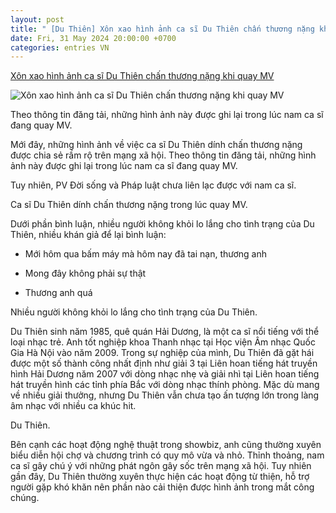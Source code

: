 ```yaml
---
layout: post
title: " [Du Thiên] Xôn xao hình ảnh ca sĩ Du Thiên chấn thương nặng khi quay MV"
date: Fri, 31 May 2024 20:00:00 +0700
categories: entries VN
---
```

[Xôn xao hình ảnh ca sĩ Du Thiên chấn thương nặng khi quay MV](https://afamily.vn/xon-xao-hinh-anh-ca-si-du-thien-chan-thuong-nang-khi-quay-mv-20240531160910507.chn)

![Xôn xao hình ảnh ca sĩ Du Thiên chấn thương nặng khi quay MV](https://afamilycdn.com/zoom/600_315/150157425591193600/2024/5/31/anh-man-hinh-2024-05-31-luc-160715-17171464472861469038119-0-0-730-1394-crop-1717146473300770936611.png)

Theo thông tin đăng tải, những hình ảnh này được ghi lại trong lúc nam ca sĩ đang quay MV.

Mới đây, những hình ảnh về việc ca sĩ Du Thiên dính chấn thương nặng được chia sẻ rầm rộ trên mạng xã hội. Theo thông tin đăng tải, những hình ảnh này được ghi lại trong lúc nam ca sĩ đang quay MV.

Tuy nhiên, PV Đời sống và Pháp luật chưa liên lạc được với nam ca sĩ.

Ca sĩ Du Thiên dính chấn thương nặng trong lúc quay MV.

Dưới phần bình luận, nhiều người không khỏi lo lắng cho tình trạng của Du Thiên, nhiều khán giả để lại bình luận:

- Mới hôm qua bấm máy mà hôm nay đã tai nạn, thương anh

- Mong đây không phải sự thật

- Thương anh quá

Nhiều người không khỏi lo lắng cho tình trạng của Du Thiên.

Du Thiên sinh năm 1985, quê quán Hải Dương, là một ca sĩ nổi tiếng với thể loại nhạc trẻ. Anh tốt nghiệp khoa Thanh nhạc tại Học viện Âm nhạc Quốc Gia Hà Nội vào năm 2009. Trong sự nghiệp của mình, Du Thiên đã gặt hái được một số thành công nhất định như giải 3 tại Liên hoan tiếng hát truyền hình Hải Dương năm 2007 với dòng nhạc nhẹ và giải nhì tại Liên hoan tiếng hát truyền hình các tỉnh phía Bắc với dòng nhạc thính phòng. Mặc dù mang về nhiều giải thưởng, nhưng Du Thiên vẫn chưa tạo ấn tượng lớn trong làng âm nhạc với nhiều ca khúc hit.

Du Thiên.

Bên cạnh các hoạt động nghệ thuật trong showbiz, anh cũng thường xuyên biểu diễn hội chợ và chương trình có quy mô vừa và nhỏ. Thỉnh thoảng, nam ca sĩ gây chú ý với những phát ngôn gây sốc trên mạng xã hội. Tuy nhiên gần đây, Du Thiên thường xuyên thực hiện các hoạt động từ thiện, hỗ trợ người gặp khó khăn nên phần nào cải thiện được hình ảnh trong mắt công chúng.

